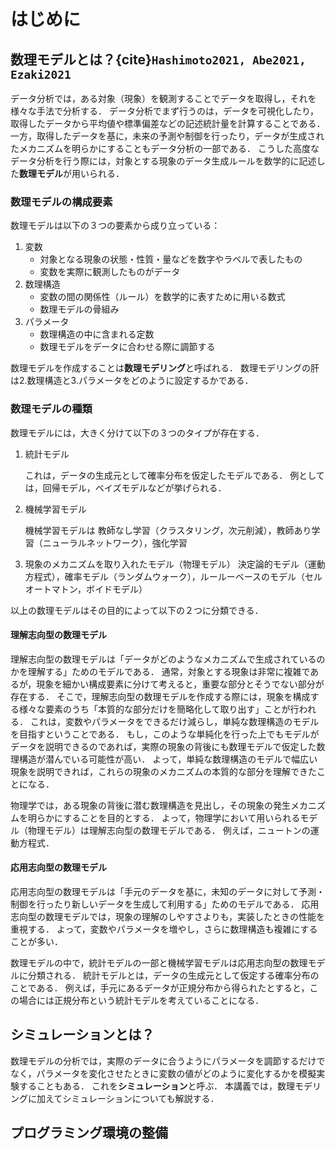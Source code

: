 # はじめに

## 数理モデルとは？{cite}`Hashimoto2021, Abe2021, Ezaki2021`

データ分析では，ある対象（現象）を観測することでデータを取得し，それを様々な手法で分析する．
データ分析でまず行うのは，データを可視化したり，取得したデータから平均値や標準偏差などの記述統計量を計算することである．
一方，取得したデータを基に，未来の予測や制御を行ったり，データが生成されたメカニズムを明らかにすることもデータ分析の一部である．
こうした高度なデータ分析を行う際には，対象とする現象のデータ生成ルールを数学的に記述した**数理モデル**が用いられる．

<!-- 本講義では，数理モデリングの基礎を解説する． -->

### 数理モデルの構成要素

数理モデルは以下の３つの要素から成り立っている：
1. 変数
   - 対象となる現象の状態・性質・量などを数字やラベルで表したもの
   - 変数を実際に観測したものがデータ
2. 数理構造
   - 変数の間の関係性（ルール）を数学的に表すために用いる数式
   - 数理モデルの骨組み
3. パラメータ
   - 数理構造の中に含まれる定数
   - 数理モデルをデータに合わせる際に調節する

数理モデルを作成することは**数理モデリング**と呼ばれる．
数理モデリングの肝は2.数理構造と3.パラメータをどのように設定するかである．


### 数理モデルの種類
数理モデルには，大きく分けて以下の３つのタイプが存在する．

1. 統計モデル

   これは，データの生成元として確率分布を仮定したモデルである．
   例としては，回帰モデル，ベイズモデルなどが挙げられる．

2. 機械学習モデル

   機械学習モデルは
   教師なし学習（クラスタリング，次元削減），教師あり学習（ニューラルネットワーク），強化学習

3. 現象のメカニズムを取り入れたモデル（物理モデル）
   決定論的モデル（運動方程式），確率モデル（ランダムウォーク），ルールーベースのモデル（セルオートマトン，ボイドモデル）

以上の数理モデルはその目的によって以下の２つに分類できる．

#### 理解志向型の数理モデル

理解志向型の数理モデルは「データがどのようなメカニズムで生成されているのかを理解する」ためのモデルである．
通常，対象とする現象は非常に複雑であるが，現象を細かい構成要素に分けて考えると，重要な部分とそうでない部分が存在する．
そこで，理解志向型の数理モデルを作成する際には，現象を構成する様々な要素のうち「本質的な部分だけを簡略化して取り出す」ことが行われる．
これは，変数やパラメータをできるだけ減らし，単純な数理構造のモデルを目指すということである．
もし，このような単純化を行った上でもモデルがデータを説明できるのであれば，実際の現象の背後にも数理モデルで仮定した数理構造が潜んでいる可能性が高い．
よって，単純な数理構造のモデルで幅広い現象を説明できれば，これらの現象のメカニズムの本質的な部分を理解できたことになる．

物理学では，ある現象の背後に潜む数理構造を見出し，その現象の発生メカニズムを明らかにすることを目的とする．
よって，物理学において用いられるモデル（物理モデル）は理解志向型の数理モデルである．
例えば，ニュートンの運動方程式．

#### 応用志向型の数理モデル

応用志向型の数理モデルは「手元のデータを基に，未知のデータに対して予測・制御を行ったり新しいデータを生成して利用する」ためのモデルである．
応用志向型の数理モデルでは，現象の理解のしやすさよりも，実装したときの性能を重視する．
よって，変数やパラメータを増やし，さらに数理構造も複雑にすることが多い．

数理モデルの中で，統計モデルの一部と機械学習モデルは応用志向型の数理モデルに分類される．
統計モデルとは，データの生成元として仮定する確率分布のことである．
例えば，手元にあるデータが正規分布から得られたとすると，この場合には正規分布という統計モデルを考えていることになる．


## シミュレーションとは？

数理モデルの分析では，実際のデータに合うようにパラメータを調節するだけでなく，パラメータを変化させたときに変数の値がどのように変化するかを模擬実験することもある．
これを**シミュレーション**と呼ぶ．
本講義では，数理モデリングに加えてシミュレーションについても解説する．

## プログラミング環境の整備
